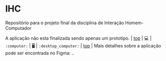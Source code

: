# IHC
Repositório para o projeto final da disciplina de Interação Homem-Computador


A aplicação não esta finalizada sendo apenas um prototipo.
| [top](#objects) | :computer: | `:computer:` | :desktop_computer: | `:desktop_computer:` | [top](#table-of-contents) | Mais detalhes sobre a aplicação pode ser encontrada no Figma: ..
